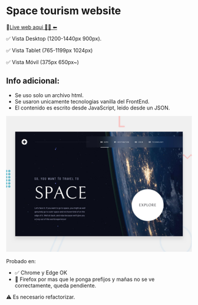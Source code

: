 # Space tourism website

🔗[Live web aqui 🌟🌠   ⬅](https://leox23.github.io/space-tourism-website/)

✅ Vista Desktop (1200-1440px  900px).

✅ Vista Tablet (765-1199px  1024px)

✅ Vista Móvil (375px  650px~) 

## Info adicional:

- Se uso solo un archivo html.
- Se usaron unicamente tecnologias vanilla del FrontEnd.
- El contenido es escrito desde JavaScript, leido desde un JSON.

![Design preview for the Space tourism website coding challenge](./preview.jpg)



 Probado en:

- ✅ Chrome y Edge OK
- 📛 Firefox por mas que le ponga prefijos y mañas no se ve correctamente, queda pendiente.

⚠️ Es necesario refactorizar.
